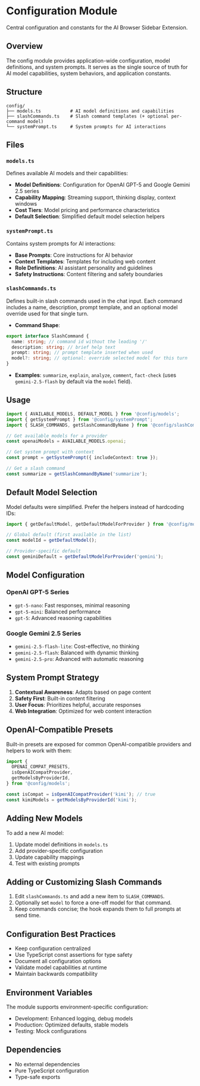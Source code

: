 # Configuration Module

Central configuration and constants for the AI Browser Sidebar Extension.

## Overview

The config module provides application-wide configuration, model definitions, and system prompts. It serves as the single source of truth for AI model capabilities, system behaviors, and application constants.

## Structure

```
config/
├── models.ts           # AI model definitions and capabilities
├── slashCommands.ts    # Slash command templates (+ optional per-command model)
└── systemPrompt.ts     # System prompts for AI interactions
```

## Files

### `models.ts`

Defines available AI models and their capabilities:

- **Model Definitions**: Configuration for OpenAI GPT-5 and Google Gemini 2.5 series
- **Capability Mapping**: Streaming support, thinking display, context windows
- **Cost Tiers**: Model pricing and performance characteristics
- **Default Selection**: Simplified default model selection helpers

### `systemPrompt.ts`

Contains system prompts for AI interactions:

- **Base Prompts**: Core instructions for AI behavior
- **Context Templates**: Templates for including web content
- **Role Definitions**: AI assistant personality and guidelines
- **Safety Instructions**: Content filtering and safety boundaries

### `slashCommands.ts`

Defines built-in slash commands used in the chat input. Each command includes a
name, description, prompt template, and an optional model override used for that
single turn.

- **Command Shape**:

```ts
export interface SlashCommand {
  name: string; // command id without the leading '/'
  description: string; // brief help text
  prompt: string; // prompt template inserted when used
  model?: string; // optional: override selected model for this turn
}
```

- **Examples**: `summarize`, `explain`, `analyze`, `comment`, `fact-check` (uses
  `gemini-2.5-flash` by default via the `model` field).

## Usage

```typescript
import { AVAILABLE_MODELS, DEFAULT_MODEL } from '@config/models';
import { getSystemPrompt } from '@config/systemPrompt';
import { SLASH_COMMANDS, getSlashCommandByName } from '@config/slashCommands';

// Get available models for a provider
const openaiModels = AVAILABLE_MODELS.openai;

// Get system prompt with context
const prompt = getSystemPrompt({ includeContext: true });

// Get a slash command
const summarize = getSlashCommandByName('summarize');
```

## Default Model Selection

Model defaults were simplified. Prefer the helpers instead of hardcoding IDs:

```ts
import { getDefaultModel, getDefaultModelForProvider } from '@config/models';

// Global default (first available in the list)
const modelId = getDefaultModel();

// Provider-specific default
const geminiDefault = getDefaultModelForProvider('gemini');
```

## Model Configuration

### OpenAI GPT-5 Series

- `gpt-5-nano`: Fast responses, minimal reasoning
- `gpt-5-mini`: Balanced performance
- `gpt-5`: Advanced reasoning capabilities

### Google Gemini 2.5 Series

- `gemini-2.5-flash-lite`: Cost-effective, no thinking
- `gemini-2.5-flash`: Balanced with dynamic thinking
- `gemini-2.5-pro`: Advanced with automatic reasoning

## System Prompt Strategy

1. **Contextual Awareness**: Adapts based on page content
2. **Safety First**: Built-in content filtering
3. **User Focus**: Prioritizes helpful, accurate responses
4. **Web Integration**: Optimized for web content interaction

## OpenAI-Compatible Presets

Built-in presets are exposed for common OpenAI-compatible providers and helpers to
work with them:

```ts
import {
  OPENAI_COMPAT_PRESETS,
  isOpenAICompatProvider,
  getModelsByProviderId,
} from '@config/models';

const isCompat = isOpenAICompatProvider('kimi'); // true
const kimiModels = getModelsByProviderId('kimi');
```

## Adding New Models

To add a new AI model:

1. Update model definitions in `models.ts`
2. Add provider-specific configuration
3. Update capability mappings
4. Test with existing prompts

## Adding or Customizing Slash Commands

1. Edit `slashCommands.ts` and add a new item to `SLASH_COMMANDS`.
2. Optionally set `model` to force a one-off model for that command.
3. Keep commands concise; the hook expands them to full prompts at send time.

## Configuration Best Practices

- Keep configuration centralized
- Use TypeScript const assertions for type safety
- Document all configuration options
- Validate model capabilities at runtime
- Maintain backwards compatibility

## Environment Variables

The module supports environment-specific configuration:

- Development: Enhanced logging, debug models
- Production: Optimized defaults, stable models
- Testing: Mock configurations

## Dependencies

- No external dependencies
- Pure TypeScript configuration
- Type-safe exports
